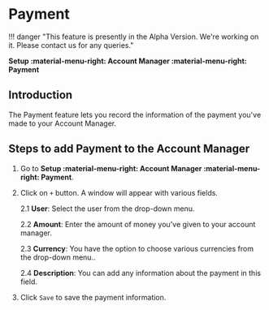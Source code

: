 # Payment

!!! danger "This feature is presently in the Alpha Version. We're working on it. Please contact us for any queries."

**Setup :material-menu-right: Account Manager :material-menu-right: Payment**

## Introduction

The Payment feature lets you record the information of the payment you've made to your Account Manager.

## Steps to add Payment to the Account Manager

1. Go to **Setup :material-menu-right: Account Manager :material-menu-right: Payment**.

2. Click on `+` button. A window will appear with various fields.

   2.1 **User**: Select the user from the drop-down menu.

   2.2 **Amount**: Enter the amount of money you've given to your account manager.

   2.3 **Currency**: You have the option to choose various currencies from the drop-down menu..

   2.4 **Description**: You can add any information about the payment in this field.

3. Click `Save` to save the payment information.
